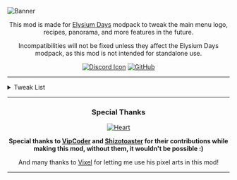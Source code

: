 ![Banner](https://cdn.modrinth.com/data/cached_images/5b10cef83a9e5708683dc7ca3f88cf5b657f9333_0.webp)
<div align="center">

This mod is made for [Elysium Days](https://modrinth.com/modpack/elysium-days) modpack to tweak the main menu logo, recipes, panorama, and more features in the future.

Incompatibilities will not be fixed unless they affect the Elysium Days modpack, as this mod is not intended for standalone use.

<a href="https://discord.gg/WFpDr7zY8Z" rel="noopener nofollow ugc">
<img src="https://wsrv.nl/?url=https://i.ibb.co/V9DmRdC/discordicon.png" alt="Discord Icon"></a>
<a href="https://github.com/Fyoncle/Elysium-Days/issues" rel="noopener nofollow ugc">
<img src="https://wsrv.nl/?url=https://i.ibb.co/N9s5hz1/github.png" alt="GitHub"></a>

***
</div>
<details>
<summary>Tweak List</summary>

### Main Content

- Elysium Days Logo For Main Menu [With Christmas & Halloween Variant!]

- Main Menu Discord Button

- Modpack Update Notifier

- Ram Warning Screen

- App Icon

- Toggle Button For [Neat](https://modrinth.com/mod/neat) Mod

### Recipes
- Netherite Horse Armor Recipe For [Simple Netherite Horse Armor](https://modrinth.com/mod/simple-netherite-horse-armor) Mod

- Podzol Recipe

- Rotten Flesh To Leather Smelting Recipe

- Sponge Recipe

### Compatibilities
- [Backported Wolves](https://modrinth.com/mod/backported-wolves) Compatibility for [Regions Unexplored](https://modrinth.com/mod/regions-unexplored)

- [The Lost Castle](https://modrinth.com/mod/the-lost-castle) Mod Eye Spy Advancement Compatibility

- [Spawn Animations](https://modrinth.com/mod/spawn-animations) Compatibility for [Creeper Overhaul](https://modrinth.com/mod/creeper-overhaul), [Enderman Overhaul](https://modrinth.com/mod/enderman-overhaul), [Deeper and Darker](https://modrinth.com/mod/deeperdarker) and [The Graveyard](https://modrinth.com/mod/the-graveyard-fabric) Mod

- [Icons](https://modrinth.com/resourcepack/icons) Compatibility for **Frosty Snig** Music Disc of [Snow Pig](https://modrinth.com/mod/snowpig-fabric) Mod

- [Icons](https://modrinth.com/resourcepack/icons) Compatibility for **Heave Ho!** Music Disc of [Supplementaries](https://modrinth.com/mod/supplementaries) Mod

- [Icons](https://modrinth.com/resourcepack/icons) Compatibility for **Incarnated Evil** Music Disc of [The Graveyard](https://modrinth.com/mod/the-graveyard-fabric) Mod

### Other Tweaks
- Special Translations for [End Remastered](https://modrinth.com/mod/endrem) Mod

- Icons Advertisement Logo Replacement for [Icons](https://modrinth.com/resourcepack/icons) Resource Pack

- Removing [Icons](https://modrinth.com/resourcepack/icons) Food Tooltips That is Extra alongside [AppleSkin](https://modrinth.com/mod/appleskin)

- Removing Splash Texts & Edition Logo of Minecraft

- New Panorama

- New Map Icon Designs! (Thanks to Vixel!)

- 11 More Tips With Mod Support For The [Tips](https://modrinth.com/mod/tips) Mod

</details>
<div align="center">

***
### Special Thanks
<div align="center">
  <a href="https://modrinth.com/user/shizotoaster" rel="noopener nofollow ugc">
    <img src="https://wsrv.nl/?url=https://i.ibb.co/fdYNX3K/Heart.png" alt="Heart">
  </a>
</div>

**Special thanks to [VipCoder](https://github.com/VipCoder8) and [Shizotoaster](https://github.com/shizotoaster) for their contributions while making this mod, without them, it wouldn't be possible :)**

And many thanks to [Vixel](https://modrinth.com/user/Vixel) for letting me use his pixel arts in this mod!
***
</div>